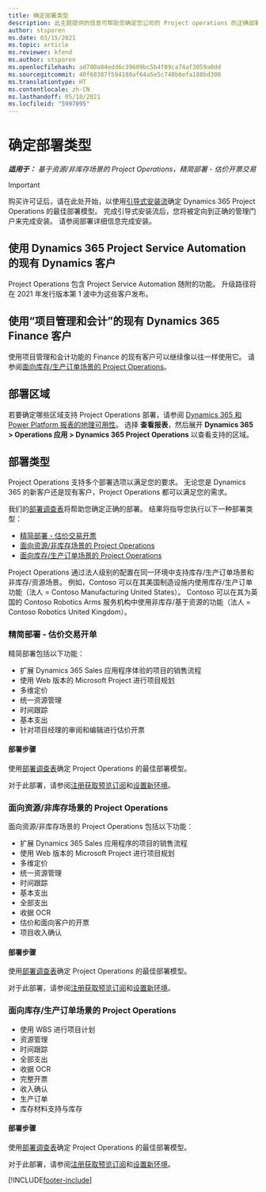 ```yaml
---
title: 确定部署类型
description: 此主题提供的信息可帮助您确定您公司的 Project operations 的正确部署类型。
author: stsporen
ms.date: 03/15/2021
ms.topic: article
ms.reviewer: kfend
ms.author: stsporen
ms.openlocfilehash: ad700a84edd6c39609bc5b4f09ca74af3059a0dd
ms.sourcegitcommit: 40f68387f594180af64a5e5c748b6efa188bd300
ms.translationtype: HT
ms.contentlocale: zh-CN
ms.lasthandoff: 05/10/2021
ms.locfileid: "5997095"
---
```

# <a name="determine-your-deployment-type"></a>确定部署类型

_**适用于：** 基于资源/非库存场景的 Project Operations，精简部署 - 估价开票交易_

> [!IMPORTANT]
> 购买许可证后，请在此处开始，以使用[引导式安装流](https://aka.ms/provisionprojectoperations)确定 Dynamics 365 Project Operations 的最佳部署模型。
> 完成引导式安装流后，您将被定向到正确的管理门户来完成安装。 请参阅部署详细信息完成安装。


## <a name="existing-customers-of-dynamics-using-dynamics-365-project-service-automation"></a>使用 Dynamics 365 Project Service Automation 的现有 Dynamics 客户
Project Operations 包含 Project Service Automation 随附的功能。 升级路径将在 2021 年发行版本第 1 波中为这些客户发布。

## <a name="existing-customers-of-dynamics-365-finance-using-project-management-and-accounting"></a>使用“项目管理和会计”的现有 Dynamics 365 Finance 客户 

使用项目管理和会计功能的 Finance 的现有客户可以继续像以往一样使用它。 请参阅[面向库存/生产订单场景的 Project Operations](#pma)。


## <a name="deployment-regions"></a>部署区域
若要确定哪些区域支持 Project Operations 部署，请参阅 [Dynamics 365 和 Power Platform 报表的地理可用性](https://dynamics.microsoft.com/en-us/geographic-availability/)。 选择 **查看报表**，然后展开 **Dynamics 365 > Operations 应用 > Dynamics 365 Project Operations** 以查看支持的区域。

## <a name="deployment-types"></a>部署类型
Project Operations 支持多个部署选项以满足您的要求。 无论您是 Dynamics 365 的新客户还是现有客户，Project Operations 都可以满足您的需求。

我们的[部署调查表](https://aka.ms/provisionprojectoperations)将帮助您确定正确的部署。 结果将指导您执行以下一种部署类型：

- [精简部署 - 估价交易开票](#lite)
- [面向资源/非库存场景的 Project Operations](#integrated)
- [面向库存/生产订单场景的 Project Operations](#pma)

Project Operations 通过法人级别的配置在同一环境中支持库存/生产订单场景和非库存/资源场景。 例如，Contoso 可以在其美国制造设施内使用库存/生产订单功能（法人 = Contoso Manufacturing United States）。 Contoso 可以在其为英国的 Contoso Robotics Arms 服务机构中使用非库存/基于资源的功能（法人 = Contoso Robotics United Kingdom）。

### <a name="lite-deployment---deal-to-proforma-invoicing"></a><a  name="lite"></a>精简部署 - 估价交易开单

精简部署包括以下功能：

- 扩展 Dynamics 365 Sales 应用程序体验的项目的销售流程
- 使用 Web 版本的 Microsoft Project 进行项目规划
- 多维定价
- 统一资源管理
- 时间跟踪
- 基本支出
- 针对项目经理的审阅和编辑进行估价开票 

#### <a name="deployment-steps"></a>部署步骤
使用[部署调查表](https://aka.ms/provisionprojectoperations)确定 Project Operations 的最佳部署模型。

对于此部署，请参阅[注册获取预览订阅](lite-preview-subscription-sign-up.md)和[设置新环境](lite-deployment.md)。 


### <a name="project-operations-for-resourcenon-stocked-scenarios"></a><a name="integrated"></a>面向资源/非库存场景的 Project Operations
面向资源/非库存场景的 Project Operations 包括以下功能：
 
- 扩展 Dynamics 365 Sales 应用程序的项目的销售流程
- 使用 Web 版本的 Microsoft Project 进行项目规划
- 多维定价
- 统一资源管理
- 时间跟踪
- 基本支出
- 全部支出
- 收据 OCR
- 估价和面向客户的开票 
- 项目收入确认

#### <a name="deployment-steps"></a>部署步骤
使用[部署调查表](https://aka.ms/provisionprojectoperations)确定 Project Operations 的最佳部署模型。

对于此部署，请参阅[注册获取预览订阅](resource-sign-up-preview-subscription.md)和[设置新环境](resource-provision-new-environment.md)。 


### <a name="project-operations-for-stockedproduction-order-scenarios"></a><a name="pma"></a>面向库存/生产订单场景的 Project Operations

- 使用 WBS 进行项目计划
- 资源管理
- 时间跟踪
- 全部支出
- 收据 OCR
- 完整开票
- 收入确认
- 生产订单
- 库存材料支持与库存

#### <a name="deployment-steps"></a>部署步骤
使用[部署调查表](https://aka.ms/provisionprojectoperations)确定 Project Operations 的最佳部署模型。

对于此部署，请参阅[注册获取预览订阅](/dynamics365/fin-ops-core/dev-itpro/dev-tools/sign-up-preview-subscription?toc=%2fdynamics365%2ffinance%2ftoc.json)和[设置新环境](/dynamics365/fin-ops-core/dev-itpro/deployment/deploy-demo-environment?toc=%2fdynamics365%2ffinance%2ftoc.json)。 



[!INCLUDE[footer-include](../includes/footer-banner.md)]